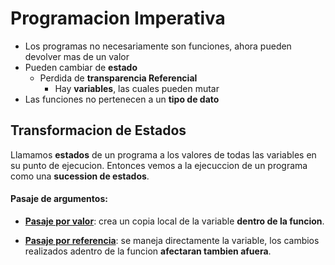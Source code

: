 
# Programacion Imperativa

* Los programas no necesariamente son funciones, ahora pueden devolver mas de un valor
* Pueden cambiar de __estado__
  * Perdida de __transparencia Referencial__
    * Hay __variables__, las cuales pueden mutar
* Las funciones no pertenecen a un **tipo de dato**

## Transformacion de Estados

Llamamos __estados__ de un programa a los valores de todas las variables en su punto de ejecucion.
Entonces vemos a la ejecuccion de un programa como una __sucession de estados__.

#### Pasaje de argumentos:

* <u>__Pasaje por valor__</u>: crea un copia local de la variable  __dentro de la funcion__.

* <u>__Pasaje por referencia__</u>: se maneja directamente la variable, los cambios realizados adentro de la funcion **afectaran tambien afuera**.

